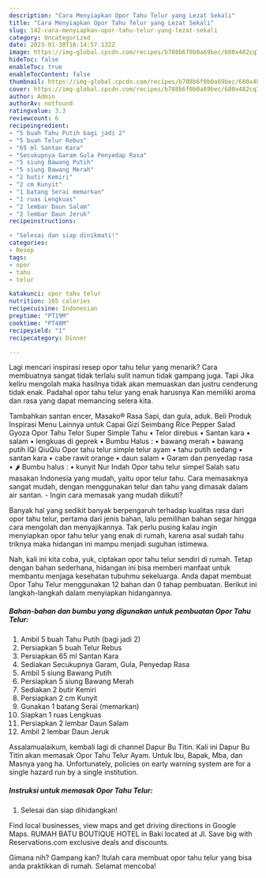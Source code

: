 ```yaml
---
description: "Cara Menyiapkan Opor Tahu Telur yang Lezat Sekali"
title: "Cara Menyiapkan Opor Tahu Telur yang Lezat Sekali"
slug: 142-cara-menyiapkan-opor-tahu-telur-yang-lezat-sekali
category: Uncategorized
date: 2023-01-30T16:14:57.132Z
image: https://img-global.cpcdn.com/recipes/b708b6f0b0a69bec/680x482cq70/opor-tahu-telur-foto-resep-utama.jpg
hideToc: false
enableToc: true
enableTocContent: false
thumbnail: https://img-global.cpcdn.com/recipes/b708b6f0b0a69bec/680x482cq70/opor-tahu-telur-foto-resep-utama.jpg
cover: https://img-global.cpcdn.com/recipes/b708b6f0b0a69bec/680x482cq70/opor-tahu-telur-foto-resep-utama.jpg
author: Admin
authorAv: notfound
ratingvalue: 3.3
reviewcount: 6
recipeingredient:
- "5 buah Tahu Putih bagi jadi 2"
- "5 buah Telur Rebus"
- "65 ml Santan Kara"
- "Secukupnya Garam Gula Penyedap Rasa"
- "5 siung Bawang Putih"
- "5 siung Bawang Merah"
- "2 butir Kemiri"
- "2 cm Kunyit"
- "1 batang Serai memarkan"
- "1 ruas Lengkuas"
- "2 lembar Daun Salam"
- "2 lembar Daun Jeruk"
recipeinstructions:

- "Selesai dan siap dinikmati!"
categories:
- Resep
tags:
- opor
- tahu
- telur

katakunci: opor tahu telur 
nutrition: 165 calories
recipecuisine: Indonesian
preptime: "PT19M"
cooktime: "PT48M"
recipeyield: "1"
recipecategory: Dinner

---
```



Lagi mencari inspirasi resep opor tahu telur yang menarik? Cara membuatnya sangat tidak terlalu sulit namun tidak gampang juga. Tapi Jika keliru mengolah maka hasilnya tidak akan memuaskan dan justru cenderung tidak enak. Padahal opor tahu telur yang enak harusnya Kan memiliki aroma dan rasa yang dapat memancing selera kita.


Tambahkan santan encer, Masako® Rasa Sapi, dan gula, aduk. Beli Produk Inspirasi Menu Lainnya untuk Capai Gizi Seimbang Rice Pepper Salad Gyoza Opor Tahu Telor Super Simple Tahu • Telor direbus • Santan kara • salam • lengkuas di geprek • Bumbu Halus : • bawang merah • bawang putih IQi QiuQiu Opor tahu telur simple telur ayam • tahu putih sedang • santan kara • cabe rawit orange • daun salam • Garam dan penyedap rasa • 🌶 Bumbu halus : • kunyit Nur Indah Opor tahu telur simpel Salah satu masakan Indonesia yang mudah, yaitu opor telur tahu. Cara memasaknya sangat mudah, dengan menggunakan telur dan tahu yang dimasak dalam air santan. - Ingin cara memasak yang mudah diikuti?

Banyak hal yang sedikit banyak berpengaruh terhadap kualitas rasa dari opor tahu telur, pertama dari jenis bahan, lalu pemilihan bahan segar hingga cara mengolah dan menyajikannya. Tak perlu pusing kalau ingin menyiapkan opor tahu telur yang enak di rumah, karena asal sudah tahu triknya maka hidangan ini mampu menjadi suguhan istimewa.


Nah, kali ini kita coba, yuk, ciptakan opor tahu telur sendiri di rumah. Tetap dengan bahan sederhana, hidangan ini bisa memberi manfaat untuk membantu menjaga kesehatan tubuhmu sekeluarga. Anda dapat membuat Opor Tahu Telur menggunakan 12 bahan dan 0 tahap pembuatan. Berikut ini langkah-langkah dalam menyiapkan hidangannya.

<!--inarticleads1-->

##### Bahan-bahan dan bumbu yang digunakan untuk pembuatan Opor Tahu Telur:

1. Ambil 5 buah Tahu Putih (bagi jadi 2)
1. Persiapkan 5 buah Telur Rebus
1. Persiapkan 65 ml Santan Kara
1. Sediakan Secukupnya Garam, Gula, Penyedap Rasa
1. Ambil 5 siung Bawang Putih
1. Persiapkan 5 siung Bawang Merah
1. Sediakan 2 butir Kemiri
1. Persiapkan 2 cm Kunyit
1. Gunakan 1 batang Serai (memarkan)
1. Siapkan 1 ruas Lengkuas
1. Persiapkan 2 lembar Daun Salam
1. Ambil 2 lembar Daun Jeruk


Assalamualaikum, kembali lagi di channel Dapur Bu Titin. Kali ini Dapur Bu Titin akan memasak Opor Tahu Telur Ayam. Untuk Ibu, Bapak, Mba, dan Masnya yang ha. Unfortunately, policies on early warning system are for a single hazard run by a single institution. 

<!--inarticleads2-->

##### Instruksi untuk memasak Opor Tahu Telur:


1. Selesai dan siap dihidangkan!

Find local businesses, view maps and get driving directions in Google Maps. RUMAH BATU BOUTIQUE HOTEL in Baki located at Jl. Save big with Reservations.com exclusive deals and discounts. 

Gimana nih? Gampang kan? Itulah cara membuat opor tahu telur yang bisa anda praktikkan di rumah. Selamat mencoba!

